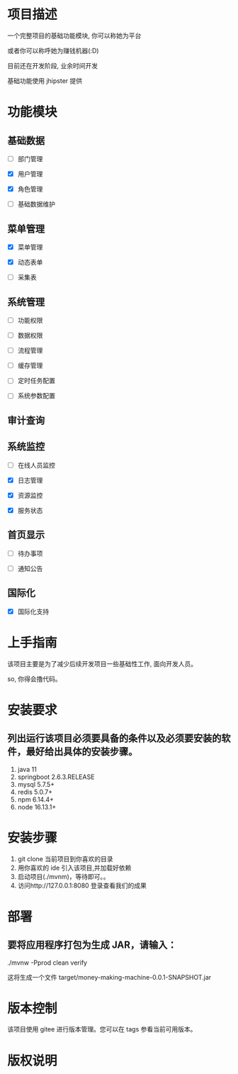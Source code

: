 # 项目描述

一个完整项目的基础功能模块, 你可以称她为平台

或者你可以称呼她为赚钱机器(:D)

目前还在开发阶段, 业余时间开发

基础功能使用 jhipster 提供

# 功能模块

## 基础数据

- [ ] 部门管理

- [x] 用户管理

- [x] 角色管理

- [ ] 基础数据维护

## 菜单管理

- [x] 菜单管理

- [x] 动态表单

- [ ] 采集表

## 系统管理

- [ ] 功能权限

- [ ] 数据权限

- [ ] 流程管理

- [ ] 缓存管理

- [ ] 定时任务配置

- [ ] 系统参数配置

## 审计查询

## 系统监控

- [ ] 在线人员监控

- [x] 日志管理

- [x] 资源监控

- [x] 服务状态

## 首页显示

- [ ] 待办事项

- [ ] 通知公告

## 国际化

- [x] 国际化支持

# 上手指南

该项目主要是为了减少后续开发项目一些基础性工作, 面向开发人员。

so, 你得会撸代码。

# 安装要求

## 列出运行该项目必须要具备的条件以及必须要安装的软件，最好给出具体的安装步骤。

1. java 11
2. springboot 2.6.3.RELEASE
3. mysql 5.7.5+
4. redis 5.0.7+
5. npm 6.14.4+
6. node 16.13.1+

# 安装步骤

1. git clone 当前项目到你喜欢的目录
2. 用你喜欢的 ide 引入该项目,并加载好依赖
3. 启动项目(./mvnm)，等待即可。。
4. 访问http://127.0.0.1:8080 登录查看我们的成果

# 部署

## 要将应用程序打包为生成 JAR，请输入：

./mvnw -Pprod clean verify

这将生成一个文件 target/money-making-machine-0.0.1-SNAPSHOT.jar

# 版本控制

该项目使用 gitee 进行版本管理。您可以在 tags 参看当前可用版本。

# 版权说明
